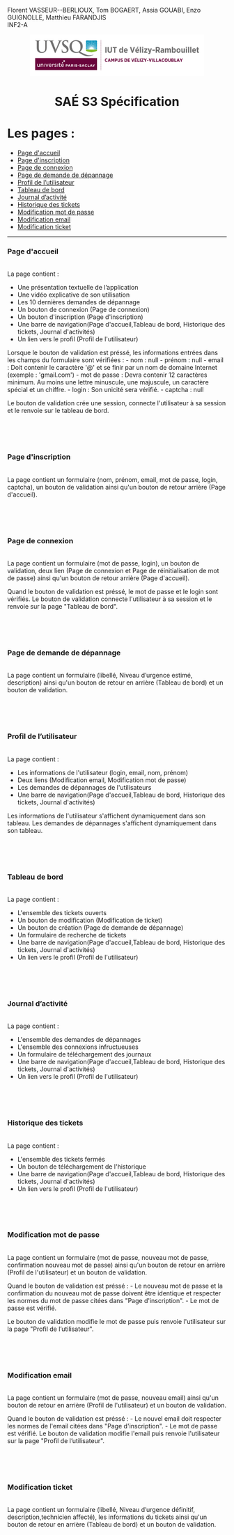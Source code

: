 Florent VASSEUR--BERLIOUX, Tom BOGAERT, Assia GOUABI, Enzo GUIGNOLLE, Matthieu FARANDJIS<br>
INF2-A

<div align="center">
<img height="95" width="400" src="../../img/IUT_Velizy_Villacoublay_logo_2020_ecran.png" title="logo uvsq vélizy"/>

# SAÉ S3  Spécification
</div>


# Les pages :
- [Page d'accueil](#p1)
- [Page d'inscription](#p2)
- [Page de connexion](#p3)
- [Page de demande de dépannage](#p4)
- [Profil de l’utilisateur](#p5)
- [Tableau de bord](#p6)
- [Journal d’activité](#p7)
- [Historique des tickets](#p8)
- [Modification mot de passe](#p9)
- [Modification email](#p10)
- [Modification ticket](#p11)
------

<h3><a name="p1"></a> Page d'accueil</h3></br>
La page contient :

- Une présentation textuelle de l’application 
- Une vidéo explicative de son utilisation 
- Les 10 dernières demandes de dépannage 
- Un bouton de connexion (Page de connexion)
- Un bouton d'inscription (Page d'inscription)
- Une barre de navigation(Page d'accueil,Tableau de bord, Historique des tickets, Journal d'activités)
- Un lien vers le profil (Profil de l'utilisateur)

Lorsque le bouton de validation est préssé, les informations entrées dans les champs du formulaire sont vérifiées :
	- nom : null
	- prénom : null
	- email : Doit contenir le caractère '@' et se finir par un nom de domaine Internet (exemple : 'gmail.com')
	- mot de passe : Devra contenir 12 caractères minimum. Au moins une lettre minuscule, une majuscule, un caractère spécial et un chiffre.
	- login :  Son unicité sera vérifié.
	- captcha : null

Le bouton de validation crée une session, connecte l'utilisateur à sa session et le renvoie sur le tableau de bord.



</br></br></br>
<h3><a name="p2"></a>Page d'inscription</h3></br>
La page contient un formulaire (nom, prénom, email, mot de passe, login, captcha), un bouton de validation ainsi qu'un bouton de retour arrière (Page d'accueil).

</br></br></br>
<h3><a name="p3"></a>Page de connexion</h3></br>
La page contient un formulaire (mot de passe, login), un bouton de validation, deux lien (Page de connexion et Page de réinitialisation de mot de passe) ainsi qu'un bouton de retour arrière (Page d'accueil).

Quand le bouton de validation est préssé, le mot de passe et le login sont vérifiés.
Le bouton de validation connecte l'utilisateur à sa session et le renvoie sur la page "Tableau de bord".



</br></br></br>
<h3><a name="p4"></a>Page de demande de dépannage</h3></br>
La page contient un formulaire (libellé, Niveau d’urgence estimé, description) ainsi qu'un bouton de retour en arrière (Tableau de bord) et un bouton de validation.



</br></br></br>
<h3><a name="p5"></a>Profil de l’utilisateur</h3></br>
La page contient :

- Les informations de l'utilisateur (login, email, nom, prénom)
- Deux liens (Modification email, Modification mot de passe)
- Les demandes de dépannages de l'utilisateurs 
- Une barre de navigation(Page d'accueil,Tableau de bord, Historique des tickets, Journal d'activités)

Les informations de l'utilisateur s'affichent dynamiquement dans son tableau.
Les demandes de dépannages s'affichent dynamiquement dans son tableau. 



</br></br></br>
<h3><a name="p6"></a>Tableau de bord</h3></br>
La page contient :

- L'ensemble des tickets ouverts
- Un bouton de modification (Modification de ticket)
- Un bouton de création (Page de demande de dépannage)
- Un formulaire de recherche de tickets
- Une barre de navigation(Page d'accueil,Tableau de bord, Historique des tickets, Journal d'activités)
- Un lien vers le profil (Profil de l'utilisateur)



</br></br></br>
<h3><a name="p7"></a>Journal d’activité</h3></br>
La page contient :

- L'ensemble des demandes de dépannages
- L'ensemble des connexions infructueuses
- Un formulaire de téléchargement des journaux
- Une barre de navigation(Page d'accueil,Tableau de bord, Historique des tickets, Journal d'activités)
- Un lien vers le profil (Profil de l'utilisateur)



</br></br></br>
<h3><a name="p8"></a>Historique des tickets </h3></br>
La page contient :

- L'ensemble des tickets fermés
- Un bouton de téléchargement de l'historique
- Une barre de navigation(Page d'accueil,Tableau de bord, Historique des tickets, Journal d'activités)
- Un lien vers le profil (Profil de l'utilisateur)



</br></br></br>
<h3><a name="p9"></a>Modification mot de passe</h3></br>
La page contient un formulaire (mot de passe, nouveau mot de passe, confirmation nouveau mot de passe) ainsi qu'un bouton de retour en arrière (Profil de l'utilisateur) et un bouton de validation.

Quand le bouton de validation est préssé :
	- Le nouveau mot de passe et la confirmation du nouveau mot de passe doivent être identique et respecter les normes du mot de passe citées dans "Page d'inscription".
	- Le mot de passe est vérifié.

Le bouton de validation modifie le mot de passe puis renvoie l'utilisateur sur la page "Profil de l’utilisateur".


</br></br></br>
<h3><a name="p10"></a>Modification email</h3></br>
La page contient un formulaire (mot de passe, nouveau email) ainsi qu'un bouton de retour en arrière (Profil de l'utilisateur) et un bouton de validation.

Quand le bouton de validation est préssé :
	- Le nouvel email doit respecter les normes de l'email citées dans "Page d'inscription".
	- Le mot de passe est vérifié.
Le bouton de validation modifie l'email puis renvoie l'utilisateur sur la page "Profil de l’utilisateur".



</br></br></br>
<h3><a name="p11"></a>Modification ticket</h3></br>
La page contient un formulaire (libellé, Niveau d’urgence définitif, description,technicien affecté), les informations du tickets ainsi qu'un bouton de retour en arrière (Tableau de bord) et un bouton de validation.
